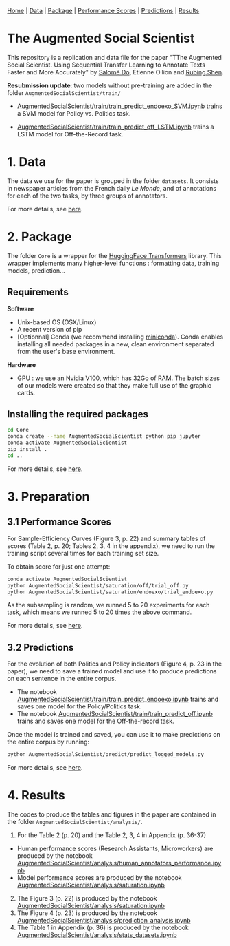 [Home](./README.md) | [Data](./datasets/README.md) | [Package](./Core/README.md) | [Performance Scores](./AugmentedSocialScientist/docs/pages/saturation.md) | [Predictions](./AugmentedSocialScientist/docs/pages/train_predict.md) | [Results](./AugmentedSocialScientist/docs/pages/analysis.md)

# The Augmented Social Scientist

This repository is a replication and data file for the paper "TThe Augmented Social Scientist. Using Sequential Transfer Learning to Annotate Texts Faster and More Accurately" by [Salomé Do](https://github.com/sally14), Étienne Ollion and [Rubing Shen](https://github.com/rubingshen).

**Resubmission update**: two models without pre-training are added in the folder `AugmentedSocialScientist/train/`  

- [AugmentedSocialScientist/train/train_predict_endoexo_SVM.ipynb](AugmentedSocialScientist/train/train_predict_endoexo_SVM.ipynb) trains a SVM model for Policy vs. Politics task.

- [AugmentedSocialScientist/train/train_predict_off_LSTM.ipynb](AugmentedSocialScientist/train/train_predict_off_LSTM.ipynb) trains a LSTM model for Off-the-Record task.

# 1. Data

The data we use for the paper is grouped in the folder `datasets`. It consists in newspaper articles from the French daily *Le Monde*, and of annotations for each of the two tasks, by three groups of annotators.

For more details, see [here](./datasets/README.md).

# 2. Package

The folder `Core` is a wrapper for the [HuggingFace Transformers](https://huggingface.co/transformers/index.html) library. This wrapper implements many higher-level functions : formatting data, training models, prediction... 

## Requirements

**Software**

- Unix-based OS (OSX/Linux)
- A recent version of pip
- [Optionnal] Conda (we recommend installing [miniconda](https://docs.conda.io/en/latest/miniconda.html)). Conda enables installing all needed packages in a new, clean environment separated from the user's base environment. 

**Hardware**
- GPU : we use an Nvidia V100, which has 32Go of RAM. The batch sizes of our models were created so that they make full use of the graphic cards. 

## Installing the required packages

```bash
cd Core
conda create --name AugmentedSocialScientist python pip jupyter
conda activate AugmentedSocialScientist
pip install .
cd ..
```
For more details, see [here](./Core/README.md).



# 3. Preparation

## 3.1 Performance Scores

For Sample-Efficiency Curves (Figure 3, p. 22) and summary tables of scores (Table 2, p. 20; Tables 2, 3, 4 in the appendix), we need to run the training script several times for each training set size. 

To obtain score for just one attempt:

 ```bash
conda activate AugmentedSocialScientist
python AugmentedSocialScientist/saturation/off/trial_off.py
python AugmentedSocialScientist/saturation/endoexo/trial_endoexo.py
 ```
As the subsampling is random, we runned 5 to 20 experiments for each task, which means we runned 5 to 20 times the above command.

For more details, see [here](./AugmentedSocialScientist/docs/pages/saturation.md).



## 3.2 Predictions

For the evolution of both Politics and Policy indicators (Figure 4, p. 23 in the paper), we need to save a trained model and use it to produce predictions on each sentence in the entire corpus. 
  
- The notebook [AugmentedSocialScientist/train/train_predict_endoexo.ipynb](AugmentedSocialScientist/train/train_predict_endoexo.ipynb) trains and saves one model for the Policy/Politics task.
- The notebook [AugmentedSocialScientist/train/train_predict_off.ipynb](AugmentedSocialScientist/train/train_predict_off.ipynb) trains and saves one model for the Off-the-record task.

Once the model is trained and saved, you can use it to make predictions on the entire corpus by running:

```bash
python AugmentedSocialScientist/predict/predict_logged_models.py
```

For more details, see [here](./AugmentedSocialScientist/docs/pages/train_predict.md).

# 4. Results

The codes to produce the tables and figures in the paper are contained in the folder `AugmentedSocialScientist/analysis/`.

1. For the Table 2 (p. 20) and the Table 2, 3, 4 in Appendix (p. 36-37)
- Human performance scores (Research Assistants, Microworkers) are produced by the notebook [AugmentedSocialScientist/analysis/human_annotators_performance.ipynb](AugmentedSocialScientist/analysis/human_annotators_performance.ipynb)
- Model performance scores are produced by the notebook [AugmentedSocialScientist/analysis/saturation.ipynb](AugmentedSocialScientist/analysis/saturation.ipynb)

2. The Figure 3 (p. 22) is produced by the notebook [AugmentedSocialScientist/analysis/saturation.ipynb](AugmentedSocialScientist/analysis/saturation.ipynb)
3. The Figure 4 (p. 23) is produced by the notebook [AugmentedSocialScientist/analysis/prediction_analysis.ipynb](AugmentedSocialScientist/analysis/prediction_analysis.ipynb)
4. The Table 1 in Appendix (p. 36) is produced by the notebook [AugmentedSocialScientist/analysis/stats_datasets.ipynb](AugmentedSocialScientist/analysis/stats_datasets.ipynb)

